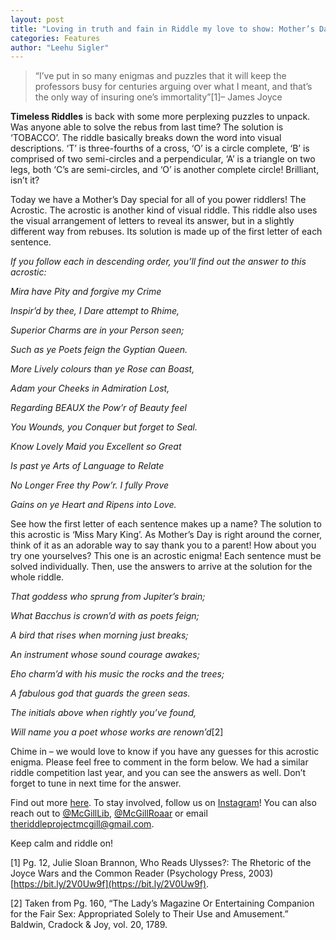 ```yaml
---
layout: post
title: "Loving in truth and fain in Riddle my love to show: Mother’s Day Acrostics with The Riddle Project"
categories: Features
author: "Leehu Sigler"
---
```


>“I’ve put in so many enigmas and puzzles that it will keep the professors busy for centuries arguing over what I meant, and that’s the only way of insuring one’s immortality”[1]– James Joyce

**Timeless Riddles** is back with some more perplexing puzzles to unpack. Was anyone able to solve the rebus from last time? The solution is ‘TOBACCO’. The riddle basically breaks down the word into visual descriptions. ‘T’ is three-fourths of a cross, ‘O’ is a circle complete, ‘B’ is comprised of two semi-circles and a perpendicular, ‘A’ is a triangle on two legs, both ‘C’s are semi-circles, and ‘O’ is another complete circle! Brilliant, isn’t it?

Today we have a Mother’s Day special for all of you power riddlers! The Acrostic. The acrostic is another kind of visual riddle. This riddle also uses the visual arrangement of letters to reveal its answer, but in a slightly different way from rebuses. Its solution is made up of the first letter of each sentence.

*If you follow each in descending order, you’ll find out the answer to this acrostic:*

*Mira have Pity and forgive my Crime*

*Inspir’d by thee, I Dare attempt to Rhime,*

*Superior Charms are in your Person seen;*

*Such as ye Poets feign the Gyptian Queen.*

*More Lively colours than ye Rose can Boast,*

*Adam your Cheeks in Admiration Lost,*

*Regarding BEAUX the Pow’r of Beauty feel*

*You Wounds, you Conquer but forget to Seal.*

*Know Lovely Maid you Excellent so Great*

*Is past ye Arts of Language to Relate*

*No Longer Free thy Pow’r. I fully Prove*

*Gains on ye Heart and Ripens into Love.*

See how the first letter of each sentence makes up a name? The solution to this acrostic is ‘Miss Mary King’. As Mother’s Day is right around the corner, think of it as an adorable way to say thank you to a parent! How about you try one yourselves? This one is an acrostic enigma! Each sentence must be solved individually. Then, use the answers to arrive at the solution for the whole riddle.

*That goddess who sprung from Jupiter’s brain;*

*What Bacchus is crown’d with as poets feign;*

*A bird that rises when morning just breaks;*

*An instrument whose sound courage awakes;*

*Eho charm’d with his music the rocks and the trees;*

*A fabulous god that guards the green seas.*

*The initials above when rightly you’ve found,*

*Will name you a poet whose works are renown’d*[2]

Chime in – we would love to know if you have any guesses for this acrostic enigma. Please feel free to comment in the form below. We had a similar riddle competition last year, and you can see the answers as well. Don’t forget to tune in next time for the answer.

Find out more [here](https://riddleproject.github.io). To stay involved, follow us on [Instagram](https://www.instagram.com/riddles_in_time/?hl=en)! You can also reach out to [@McGillLib](https://twitter.com/McGillLib), [@McGillRoaar](https://twitter.com/McGill_ROAAr) or email theriddleprojectmcgill@gmail.com.

Keep calm and riddle on!

[1] Pg. 12, Julie Sloan Brannon, Who Reads Ulysses?: The Rhetoric of the Joyce Wars and the Common Reader (Psychology Press, 2003) [https://bit.ly/2V0Uw9f](https://bit.ly/2V0Uw9f).

[2] Taken from Pg. 160, “The Lady’s Magazine Or Entertaining Companion for the Fair Sex: Appropriated Solely to Their Use and Amusement.” Baldwin, Cradock & Joy, vol. 20, 1789.

